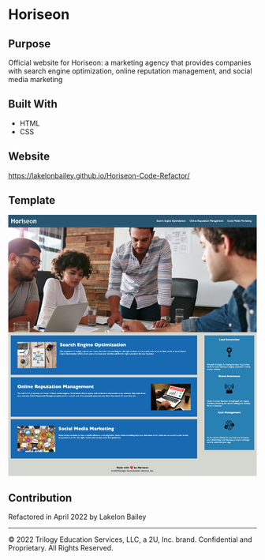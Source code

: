 # Horiseon


## Purpose
Official website for Horiseon: a marketing agency that provides companies with search engine optimization, online reputation management, and social media marketing

## Built With
* HTML
* CSS

## Website
https://lakelonbailey.github.io/Horiseon-Code-Refactor/

## Template
![image](./assets/images/Horiseon_template.png)

## Contribution
Refactored in April 2022 by Lakelon Bailey

- - -
© 2022 Trilogy Education Services, LLC, a 2U, Inc. brand. Confidential and Proprietary. All Rights Reserved.
